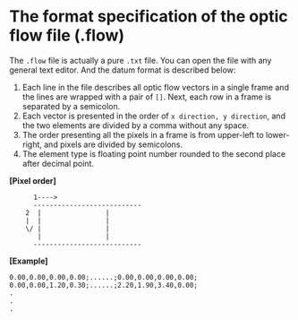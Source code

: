 # The format specification of the optic flow file (.flow)

The `.flow` file is actually a pure `.txt` file. You can open the file with any general text editor. And the datum format is described below:

1. Each line in the file describes all optic flow vectors in a single frame and the lines are wrapped with a pair of `[]`. Next, each row in a frame is separated by a semicolon.
2. Each vector is presented in the order of `x direction, y direction`, and the two elements are divided by a comma without any space.
3. The order presenting all the pixels in a frame is from upper-left to lower-right, and pixels are divided by semicolons.
4. The element type is floating point number rounded to the second place after decimal point.

__[Pixel order]__
```
      1---->
	  ---------------------------
	2  |				|
	|  |				|
	\/ |				|
	   |				|
	  ---------------------------
```
__[Example]__

```
0.00,0.00,0.00,0.00;......;0.00,0.00,0.00,0.00;
0.00,0.00,1.20,0.30;......;2.20,1.90,3.40,0.00;
.
.
.
```

